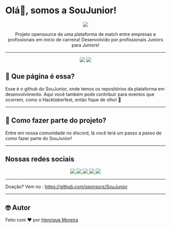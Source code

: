 # Olá👋, somos a SouJunior!

<p align="center">
  <img  src="https://user-images.githubusercontent.com/98126579/197552268-8e7a4aea-5790-4cfb-b649-141c08037e32.jpg">
</p>

<p align="center">
Projeto opensource de uma plataforma de match entre empresas e profissionais em início de carreira! Desenvolvido por profissionais Juniors para Juniors!
</p>

---

<p align="center">
  <img  src="https://img.shields.io/github/followers/SouJunior?label=Follow">
  <img  src="https://img.shields.io/github/stars/SouJunior?style=social"> 
</p>

##  🤷 Que página é essa?
Esse é o github do SouJunior, onde temos os repositórios da plataforma em desenvolvimento. Aqui você também pode contribuir para eventos que ocorrem, como o Hacktoberfest, então fique de olho! 👀

---

## 🤔 Como fazer parte do projeto?
Entre em nossa comunidade no discord, lá você terá um passo a passo de como fazer parte do SouJunior!

---

## Nossas redes sociais

<p align="center">
  <a href="https://discord.gg/zWWdRVFNhC">
  <img  src="https://img.shields.io/badge/Discord-%237289DA.svg?style=for-the-badge&logo=discord&logoColor=white">
  </a>
  
  <a href="https://www.linkedin.com/company/soujunior/">
    <img  src="https://img.shields.io/badge/linkedin-%230077B5.svg?style=for-the-badge&logo=linkedin&logoColor=white"> 
  </a>
  
  <a href="https://www.twitch.tv/soujuniortech">
    <img  src="https://img.shields.io/badge/Twitch-%239146FF.svg?style=for-the-badge&logo=Twitch&logoColor=white"> 
  </a>
  
  <a href="https://mobile.twitter.com/SouJunior_Tech">
    <img  src="https://img.shields.io/badge/Twitter-%231DA1F2.svg?style=for-the-badge&logo=Twitter&logoColor=white"> 
  </a>
  
  <a href="https://www.youtube.com/channel/UC3qp3wN75rI8TW7o5eGilYQ">
    <img  src="https://img.shields.io/badge/YouTube-%23FF0000.svg?style=for-the-badge&logo=YouTube&logoColor=white"> 
  </a>
  
</p>

---
Doação? Vem no : https://github.com/sponsors/SouJunior

---

## 🤓 Autor
Feito com ❤️ por
<a href="https://github.com/henriquemoreiraa">
    Henrique Moreira 
</a>




